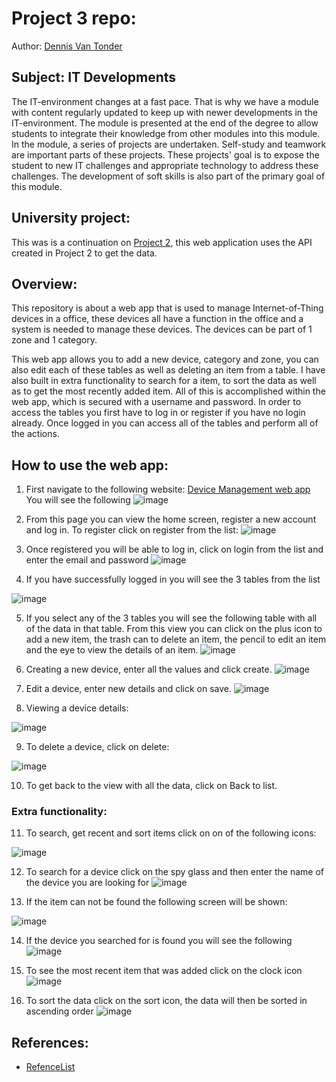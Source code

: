 # Project 3 repo:
Author: [Dennis Van Tonder](https://github.com/dennisvantonder/)
## Subject: IT Developments
The IT-environment changes at a fast pace. That is why we have a module with content regularly updated to keep up with newer developments in the IT-environment. The module is presented at the end of the degree to allow students to integrate their knowledge from other modules into this module. In the module, a series of projects are undertaken. Self-study and teamwork are important parts of these projects. These projects' goal is to expose the student to new IT challenges and appropriate technology to address these challenges. The development of soft skills is also part of the primary goal of this module.
## University project:
This was is a continuation on [Project 2](https://github.com/dennisvantonder/CMPG-323-Project-2-31609988), this web application uses the API created in Project 2 to get the data.
## Overview:
This repository is about a web app that is used to manage Internet-of-Thing devices in a office, these devices all have a function in the office and a system is needed to manage these devices. The devices can be part of 1 zone and 1 category. 

This web app allows you to add a new device, category and zone, you can also edit each of these tables as well as deleting an item from a table. I have also built in extra functionality to search for a item, to sort the data as well as to get the most recently added item. All of this is accomplished within the web app, which is secured with a username and password. In order to access the tables you first have to log in or register if you have no login already. Once logged in you can access all of the tables and perform all of the actions.
## How to use the web app:
1. First navigate to the following website: [Device Management web app](https://devicemanagementwebapp2022.azurewebsites.net/)
You will see the following
![image](https://user-images.githubusercontent.com/90188915/192716037-1a62a2f5-8f87-4e79-ba8a-a4b03e7d5044.png)

2. From this page you can view the home screen, register a new account and log in. To register click on register from the list: ![image](https://user-images.githubusercontent.com/90188915/192716374-8bc6940f-530a-4836-9655-046afb90a495.png)

3. Once registered you will be able to log in, click on login from the list and enter the email and password ![image](https://user-images.githubusercontent.com/90188915/192716612-b50092d6-846c-4e3a-aaad-6b09a7b610ba.png)

4. If you have successfully logged in you will see the 3 tables from the list

![image](https://user-images.githubusercontent.com/90188915/192716945-9533248c-efb5-47d3-b646-443deef7f6ef.png)

5. If you select any of the 3 tables you will see the following table with all of the data in that table. From this view you can click on the plus icon to add a new item, the trash can to delete an item, the pencil to edit an item and the eye to view the details of an item. 
![image](https://user-images.githubusercontent.com/90188915/192717688-331f81b0-e64c-42f3-8382-6a2394f32487.png)

6. Creating a new device, enter all the values and click create.
![image](https://user-images.githubusercontent.com/90188915/192719511-b5d7e1ea-498f-40b5-9fda-709221ca5b91.png)

7. Edit a device, enter new details and click on save.
![image](https://user-images.githubusercontent.com/90188915/192719710-f6f5a3d9-b14e-4c86-9ad5-97703b5207c6.png)

8. Viewing a device details:

![image](https://user-images.githubusercontent.com/90188915/192719840-6c5a714c-0b95-488f-ad3c-3ff68b3f74fe.png)

9. To delete a device, click on delete:

![image](https://user-images.githubusercontent.com/90188915/192720191-d0106719-bdf9-4d34-96b4-7c0d20af7117.png)

10. To get back to the view with all the data, click on Back to list.
### Extra functionality:
11. To search, get recent and sort items click on on of the following icons:

![image](https://user-images.githubusercontent.com/90188915/192721306-0298289d-a3f3-4641-a877-348204928d04.png)

12. To search for a device click on the spy glass and then enter the name of the device you are looking for
![image](https://user-images.githubusercontent.com/90188915/192721498-2e22327a-4b71-4371-9945-fd932d228a5b.png)

13. If the item can not be found the following screen will be shown:

![image](https://user-images.githubusercontent.com/90188915/192721706-273b00c0-9529-4fdb-8700-cac51e4892dc.png)

14. If the device you searched for is found you will see the following 
![image](https://user-images.githubusercontent.com/90188915/192721889-d88ebb14-c20e-4acf-be8f-ad408543b040.png)

15. To see the most recent item that was added click on the clock icon
![image](https://user-images.githubusercontent.com/90188915/192722674-6d1f679e-224b-4aaf-9090-2287af3688f9.png)

16. To sort the data click on the sort icon, the data will then be sorted in ascending order
![image](https://user-images.githubusercontent.com/90188915/192722271-754f322b-5f98-4fe2-b986-f8bea6c4d0e1.png)

## References:
- [RefenceList](https://github.com/dennisvantonder/CMPG323-Project-3-31609988/blob/main/ReferenceList.docx)
